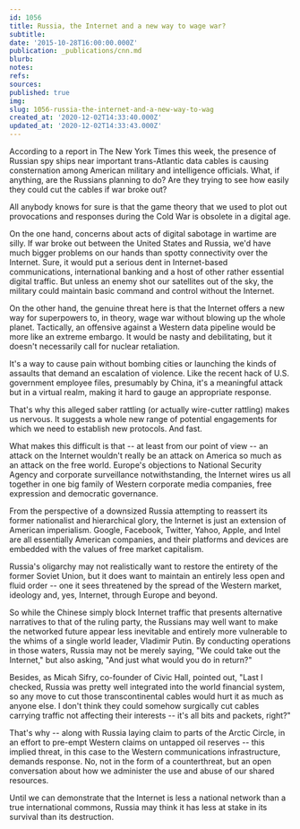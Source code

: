 ```yaml
---
id: 1056
title: Russia, the Internet and a new way to wage war?
subtitle: 
date: '2015-10-28T16:00:00.000Z'
publication: _publications/cnn.md
blurb: 
notes: 
refs: 
sources: 
published: true
img: 
slug: 1056-russia-the-internet-and-a-new-way-to-wag
created_at: '2020-12-02T14:33:40.000Z'
updated_at: '2020-12-02T14:33:43.000Z'
---
```

According to a report in The New York Times this week, the presence of Russian spy ships near important trans-Atlantic data cables is causing consternation among American military and intelligence officials. What, if anything, are the Russians planning to do? Are they trying to see how easily they could cut the cables if war broke out?

All anybody knows for sure is that the game theory that we used to plot out provocations and responses during the Cold War is obsolete in a digital age.

On the one hand, concerns about acts of digital sabotage in wartime are silly. If war broke out between the United States and Russia, we'd have much bigger problems on our hands than spotty connectivity over the Internet. Sure, it would put a serious dent in Internet-based communications, international banking and a host of other rather essential digital traffic. But unless an enemy shot our satellites out of the sky, the military could maintain basic command and control without the Internet.

On the other hand, the genuine threat here is that the Internet offers a new way for superpowers to, in theory, wage war without blowing up the whole planet. Tactically, an offensive against a Western data pipeline would be more like an extreme embargo. It would be nasty and debilitating, but it doesn't necessarily call for nuclear retaliation.

It's a way to cause pain without bombing cities or launching the kinds of assaults that demand an escalation of violence. Like the recent hack of U.S. government employee files, presumably by China, it's a meaningful attack but in a virtual realm, making it hard to gauge an appropriate response.

That's why this alleged saber rattling (or actually wire-cutter rattling) makes us nervous. It suggests a whole new range of potential engagements for which we need to establish new protocols. And fast.

What makes this difficult is that -- at least from our point of view -- an attack on the Internet wouldn't really be an attack on America so much as an attack on the free world. Europe's objections to National Security Agency and corporate surveillance notwithstanding, the Internet wires us all together in one big family of Western corporate media companies, free expression and democratic governance.

From the perspective of a downsized Russia attempting to reassert its former nationalist and hierarchical glory, the Internet is just an extension of American imperialism. Google, Facebook, Twitter, Yahoo, Apple, and Intel are all essentially American companies, and their platforms and devices are embedded with the values of free market capitalism.

Russia's oligarchy may not realistically want to restore the entirety of the former Soviet Union, but it does want to maintain an entirely less open and fluid order -- one it sees threatened by the spread of the Western market, ideology and, yes, Internet, through Europe and beyond.

So while the Chinese simply block Internet traffic that presents alternative narratives to that of the ruling party, the Russians may well want to make the networked future appear less inevitable and entirely more vulnerable to the whims of a single world leader, Vladimir Putin. By conducting operations in those waters, Russia may not be merely saying, "We could take out the Internet," but also asking, "And just what would you do in return?"

Besides, as Micah Sifry, co-founder of Civic Hall, pointed out, "Last I checked, Russia was pretty well integrated into the world financial system, so any move to cut those transcontinental cables would hurt it as much as anyone else. I don't think they could somehow surgically cut cables carrying traffic not affecting their interests -- it's all bits and packets, right?"

That's why -- along with Russia laying claim to parts of the Arctic Circle, in an effort to pre-empt Western claims on untapped oil reserves -- this implied threat, in this case to the Western communications infrastructure, demands response. No, not in the form of a counterthreat, but an open conversation about how we administer the use and abuse of our shared resources.

Until we can demonstrate that the Internet is less a national network than a true international commons, Russia may think it has less at stake in its survival than its destruction.
